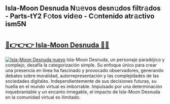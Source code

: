 ## Isla-Moon Desnuda N𝚞𝚎vos desn𝚞dos filtr𝚊dos - Parts-tY2 F𝚘tos vid𝚎o - C𝚘ntenido atr𝚊ctivo ism5N

# <h2><a href="http://mb6zv5.tromn.icu/?c=Isla-Moon+Desnuda">🔗👉👉👉 Isla-Moon Desnuda 🔗🔗</a></h2>

[![Isla-Moon Desnuda nuevo](https://i.imgur.com/pEAQMta.gif)](http://mb6zv5.tromn.icu/?c=Isla-Moon+Desnuda)
Isla-Moon Desnuda, un personaje paradójico y complejo, desafía la categorización simple. Su enfoque único para crear una presencia en línea ha fascinado y provocado observadores, generando debates sobre moralidad, autorrepresentación y las complejidades de las sociedades digitales. Independientemente de sus decisiones futuras, su huella en el mundo virtual es imborrable. Impulsado por una determinación inquebrantable y un encanto innegable, el impacto de Isla-Moon Desnuda en la comunidad virtual es ilimitado.
